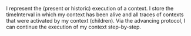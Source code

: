 I represent the (present or historic) execution of a context. I store the timeInterval in which my context has been alive and all traces of contexts that were activated by my context (children). Via the advancing protocol, I can continue the execution of my context step-by-step.